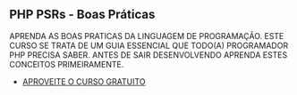 ## PHP PSRs - Boas Práticas

APRENDA AS BOAS PRATICAS DA LINGUAGEM DE PROGRAMAÇÃO. ESTE CURSO SE TRATA DE UM GUIA ESSENCIAL QUE TODO(A) PROGRAMADOR PHP PRECISA SABER. ANTES DE SAIR DESENVOLVENDO APRENDA ESTES CONCEITOS PRIMEIRAMENTE.

- [APROVEITE O CURSO GRATUITO](https://academy.especializati.com.br/curso/php-psrs-boas-praticas)